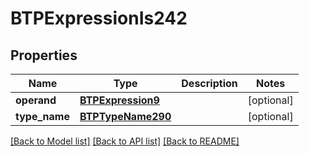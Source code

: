 # BTPExpressionIs242

## Properties
Name | Type | Description | Notes
------------ | ------------- | ------------- | -------------
**operand** | [**BTPExpression9**](BTPExpression9.md) |  | [optional] 
**type_name** | [**BTPTypeName290**](BTPTypeName290.md) |  | [optional] 

[[Back to Model list]](../README.md#documentation-for-models) [[Back to API list]](../README.md#documentation-for-api-endpoints) [[Back to README]](../README.md)


